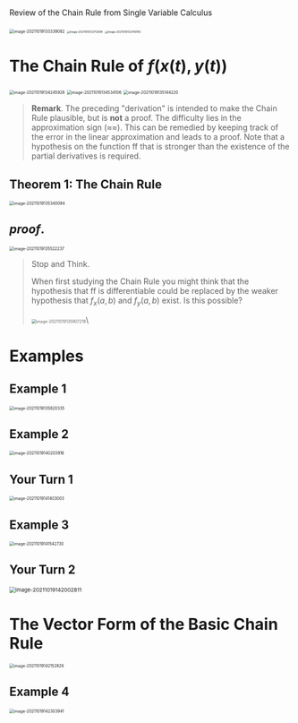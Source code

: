 # 

Review of the Chain Rule from Single Variable Calculus

<img src="D:\dev\AllNote\.mdnote\assets\image-20211019133339082.png" alt="image-20211019133339082" style="zoom:50%;" />

<img src="D:\dev\AllNote\.mdnote\assets\image-20211019133712994.png" alt="image-20211019133712994" style="zoom:33%;" />

<img src="D:\dev\AllNote\.mdnote\assets\image-20211019133749765.png" alt="image-20211019133749765" style="zoom:33%;" />

# The Chain Rule of $f(x(t), y(t))$

<img src="D:\dev\AllNote\.mdnote\assets\image-20211019134245928.png" alt="image-20211019134245928" style="zoom:50%;" />

<img src="D:\dev\AllNote\.mdnote\assets\image-20211019134534106.png" alt="image-20211019134534106" style="zoom:50%;" />

<img src="D:\dev\AllNote\.mdnote\assets\image-20211019135144220.png" alt="image-20211019135144220" style="zoom:50%;" />

> **Remark**. The preceding "derivation" is intended to make the Chain Rule plausible, but is **not** a proof. The difficulty lies in the approximation sign (≈≈). This can be remedied by keeping track of the error in the linear approximation and leads to a proof. Note that a hypothesis on the function ‌ff that is stronger than the existence of the partial derivatives is required.

## Theorem 1: The Chain Rule

<img src="D:\dev\AllNote\.mdnote\assets\image-20211019135340094.png" alt="image-20211019135340094" style="zoom:50%;" />

## $proof.$

<img src="D:\dev\AllNote\.mdnote\assets\image-20211019135522237.png" alt="image-20211019135522237" style="zoom:50%;" />

> Stop and Think.
>
> When first studying the Chain Rule you might think that the hypothesis that ff is differentiable could be replaced by the weaker hypothesis that $f_x(a,b)$ and $f_y(a,b)$ exist. Is this possible?
>
> 
>
> <img src="D:\dev\AllNote\.mdnote\assets\image-20211019135907218.png" alt="image-20211019135907218" style="zoom:50%;" />\

# Examples

## Example 1

<img src="D:\dev\AllNote\.mdnote\assets\image-20211019135820335.png" alt="image-20211019135820335" style="zoom:50%;" />

## Example 2

<img src="D:\dev\AllNote\.mdnote\assets\image-20211019140203916.png" alt="image-20211019140203916" style="zoom:50%;" />

## Your Turn 1

<img src="D:\dev\AllNote\.mdnote\assets\image-20211019141403003.png" alt="image-20211019141403003" style="zoom:50%;" />

## Example 3

<img src="D:\dev\AllNote\.mdnote\assets\image-20211019141542730.png" alt="image-20211019141542730" style="zoom:50%;" />

## Your Turn 2

<img src="D:\dev\AllNote\.mdnote\assets\image-20211019142002811.png" alt="image-20211019142002811" style="zoom:67%;" />

# The Vector Form of the Basic Chain Rule

<img src="D:\dev\AllNote\.mdnote\assets\image-20211019142152826.png" alt="image-20211019142152826" style="zoom:50%;" />

## Example 4

<img src="D:\dev\AllNote\.mdnote\assets\image-20211019142303941.png" alt="image-20211019142303941" style="zoom:50%;" />
